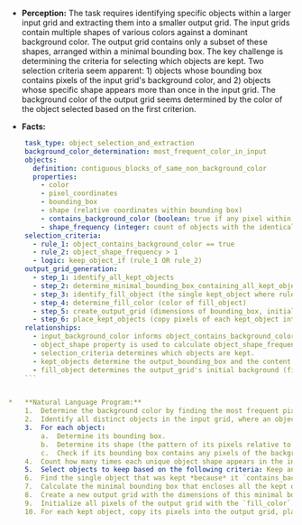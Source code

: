 *   **Perception:** The task requires identifying specific objects within a larger input grid and extracting them into a smaller output grid. The input grids contain multiple shapes of various colors against a dominant background color. The output grid contains only a subset of these shapes, arranged within a minimal bounding box. The key challenge is determining the criteria for selecting which objects are kept. Two selection criteria seem apparent: 1) objects whose bounding box contains pixels of the input grid's background color, and 2) objects whose specific shape appears more than once in the input grid. The background color of the output grid seems determined by the color of the object selected based on the first criterion.

*   **Facts:**
    
```yaml
    task_type: object_selection_and_extraction
    background_color_determination: most_frequent_color_in_input
    objects:
      definition: contiguous_blocks_of_same_non_background_color
      properties:
        - color
        - pixel_coordinates
        - bounding_box
        - shape (relative coordinates within bounding box)
        - contains_background_color (boolean: true if any pixel within bounding_box, not part of the object, matches background_color)
        - shape_frequency (integer: count of objects with the identical shape in the input)
    selection_criteria:
      - rule_1: object_contains_background_color == true
      - rule_2: object_shape_frequency > 1
      - logic: keep_object_if (rule_1 OR rule_2)
    output_grid_generation:
      - step_1: identify_all_kept_objects
      - step_2: determine_minimal_bounding_box_containing_all_kept_objects
      - step_3: identify_fill_object (the single kept_object where rule_1 == true)
      - step_4: determine_fill_color (color of fill_object)
      - step_5: create_output_grid (dimensions of bounding_box, initialized with fill_color)
      - step_6: place_kept_objects (copy pixels of each kept_object into output_grid at relative positions, overwriting fill_color)
    relationships:
      - input_background_color informs object_contains_background_color property.
      - object_shape property is used to calculate object_shape_frequency.
      - selection_criteria determines which objects are kept.
      - kept_objects determine the output_bounding_box and the content of the output_grid.
      - fill_object determines the output_grid's initial background (fill_color).
    ```


*   **Natural Language Program:**
    1.  Determine the background color by finding the most frequent pixel color in the input grid.
    2.  Identify all distinct objects in the input grid, where an object is a connected group of pixels of the same color, excluding the background color.
    3.  For each object:
        a.  Determine its bounding box.
        b.  Determine its shape (the pattern of its pixels relative to its top-left corner).
        c.  Check if its bounding box contains any pixels of the background color that are not part of the object itself. Mark the object as `contains_background`.
    4.  Count how many times each unique object shape appears in the input grid. Store this frequency for each object.
    5.  Select objects to keep based on the following criteria: Keep an object if it `contains_background` OR if its shape frequency is greater than 1.
    6.  Find the single object that was kept *because* it `contains_background`. Let its color be the `fill_color`. (Assume there is exactly one such object).
    7.  Calculate the minimal bounding box that encloses all the kept objects.
    8.  Create a new output grid with the dimensions of this minimal bounding box.
    9.  Initialize all pixels of the output grid with the `fill_color`.
    10. For each kept object, copy its pixels into the output grid, placing them relative to the top-left corner of the minimal bounding box, overwriting the existing `fill_color` pixels.